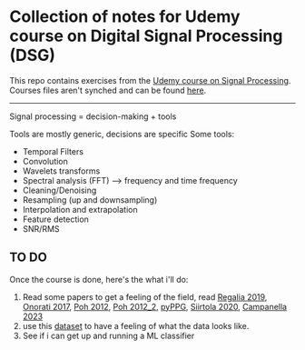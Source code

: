 # Collection of notes for Udemy course on Digital Signal Processing (DSG)

This repo contains exercises from the [Udemy course on Signal Processing](https://www.udemy.com/course/signal-processing/?couponCode=JUST4U02223). Courses files aren't synched and can be found [here](https://github.com/mikexcohen/SignalProcessing/tree/main).  

_____________________


Signal processing =  decision-making + tools

Tools are mostly generic, decisions are specific
Some tools:
- Temporal Filters
- Convolution
- Wavelets transforms
- Spectral analysis (FFT) --> frequency and time frequency
- Cleaning/Denoising
- Resampling (up and downsampling)
- Interpolation and extrapolation
- Feature detection
- SNR/RMS


## TO DO

Once the course is done, here's the what i'll do:
1) Read some papers to get a feeling of the field, read [Regalia 2019](https://www.sciencedirect.com/science/article/pii/S0920121118305849?via%3Dihub), [Onorati 2017](https://onlinelibrary.wiley.com/doi/full/10.1111/epi.13899), [Poh 2012](https://www.neurology.org/doi/10.1212/WNL.0b013e318258f7f1?url_ver=Z39.88-2003&rfr_id=ori:rid:crossref.org&rfr_dat=cr_pub%20%200pubmed#appendix), [Poh 2012_2](https://onlinelibrary.wiley.com/doi/10.1111/j.1528-1167.2012.03444.x), [pyPPG](https://www.ncbi.nlm.nih.gov/pmc/articles/PMC11003363/), [Siirtola 2020](https://www.ncbi.nlm.nih.gov/pmc/articles/PMC7472084/), [Campanella 2023](https://www.mdpi.com/1424-8220/23/7/3565)
2) use this [dataset](https://ubi29.informatik.uni-siegen.de/usi/data_wesad.html) to have a feeling of what the data looks like.
3) See if i can get up and running a ML classifier